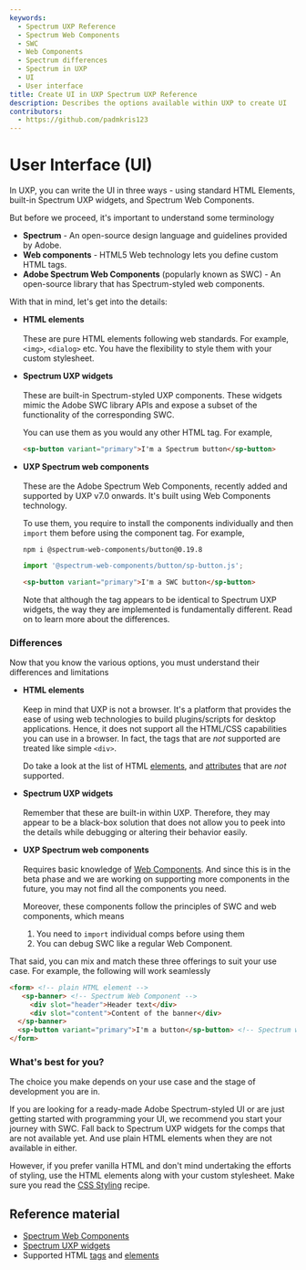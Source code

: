 ```yaml
---
keywords:
  - Spectrum UXP Reference
  - Spectrum Web Components
  - SWC
  - Web Components
  - Spectrum differences
  - Spectrum in UXP
  - UI
  - User interface
title: Create UI in UXP Spectrum UXP Reference
description: Describes the options available within UXP to create UI
contributors:
  - https://github.com/padmkris123
---
```


# User Interface (UI)

In UXP, you can write the UI in three ways - using standard HTML Elements, built-in Spectrum UXP widgets, and Spectrum Web Components.

<!--InlineAlert variant="info" slots="header, text1, text2"/>

Scripts and plugins

**In scripts**, you can only create modal dialogs.

**In plugins**, you can create persistent plugin panels, visible at all times. Or command plugins, that can create modal dialogs only.
-->

But before we proceed, it's important to understand some terminology
- **Spectrum** - An open-source design language and guidelines provided by Adobe.
- **Web components** - HTML5 Web technology lets you define custom HTML tags.
- **Adobe Spectrum Web Components** (popularly known as SWC) - An open-source library that has Spectrum-styled web components.

With that in mind, let's get into the details:
- **HTML elements** <br></br>
   These are pure HTML elements following web standards. For example, `<img>`, `<dialog>` etc. You have the flexibility to style them with your custom stylesheet.

- **Spectrum UXP widgets** <br></br>
   These are built-in Spectrum-styled UXP components. These widgets mimic the Adobe SWC library APIs and expose a subset of the functionality of the corresponding SWC.

   You can use them as you would any other HTML tag. For example,

   ```html
   <sp-button variant="primary">I'm a Spectrum button</sp-button>
   ```

- **UXP Spectrum web components** <br></br>
    These are the Adobe Spectrum Web Components, recently added and supported by UXP v7.0 onwards. It's built using Web Components technology.

    To use them, you require to install the components individually and then `import` them before using the component tag. For example,

    ```
    npm i @spectrum-web-components/button@0.19.8
    ```

    ```js
    import '@spectrum-web-components/button/sp-button.js';
    ```

    ```html
    <sp-button variant="primary">I'm a SWC button</sp-button>
    ```

    Note that although the tag appears to be identical to Spectrum UXP widgets, the way they are implemented is fundamentally different. Read on to learn more about the differences.

### Differences

Now that you know the various options, you must understand their differences and limitations

- **HTML elements** <br></br>
   Keep in mind that UXP is not a browser. It's a platform that provides the ease of using web technologies to build plugins/scripts for desktop applications. Hence, it does not support all the HTML/CSS capabilities you can use in a browser. In fact, the tags that are _not_ supported are treated like simple `<div>`.

   Do take a look at the list of HTML [elements](../../../uxp-api/reference-html/General/Unsupported%20Elements/), and [attributes](../../../uxp-api/reference-html/General/Unsupported%20Attributes/) that are _not_ supported.

- **Spectrum UXP widgets**<br></br>
   Remember that these are built-in within UXP. Therefore, they may appear to be a black-box solution that does not allow you to peek into the details while debugging or altering their behavior easily.


- **UXP Spectrum web components** <br></br>
   Requires basic knowledge of [Web Components](https://javascript.info/web-components). And since this is in the beta phase and we are working on supporting more components in the future, you may not find all the components you need.

   Moreover, these components follow the principles of SWC and web components, which means

   1. You need to `import` individual comps before using them
   2. You can debug SWC like a regular Web Component.

That said, you can mix and match these three offerings to suit your use case. For example, the following will work seamlessly

```HTML
<form> <!-- plain HTML element -->
   <sp-banner> <!-- Spectrum Web Component -->
     <div slot="header">Header text</div>
     <div slot="content">Content of the banner</div>
  </sp-banner>
  <sp-button variant="primary">I'm a button</sp-button> <!-- Spectrum widget -->
</form>
```

### What's best for you?

The choice you make depends on your use case and the stage of development you are in.

If you are looking for a ready-made Adobe Spectrum-styled UI or are just getting started with programming your UI, we recommend you start your journey with SWC. Fall back to Spectrum UXP widgets for the comps that are not available yet. And use plain HTML elements when they are not available in either.

However, if you prefer vanilla HTML and don't mind undertaking the efforts of styling, use the HTML elements along with your custom stylesheet. Make sure you read the [CSS Styling](../../recipes/css-styling/) recipe.

<!--
// TODO add once the starter templates are ready

## Additional notes

While writing a simple JS/HTML/CSS plugin is possible, those who are building plugins that have internal state management, or more complicated UI may benefit from commonly used UI libraries. The below examples are not necessarily only ones you can use but can serve as good starters if you already are familiar with a library.

We do not suggest that you use any particular library for your plugins but suggest that you read about them and decide for yourself what will work best for you.

### React

[React.js](https://reactjs.org/) is one of the most used UI libraries. It's declarative and component-based, helping you break your UI into reusable components.

See [react-starter](https://github.com/AdobeDocs/uxp-indesign-samples/plugins/react-starter) for the sample project.

We soon will be adding more samples for other popular frameworks such as Vue, and Svelte.


### Vue

[Vue.js](https://vuejs.org/) is another declarative UI library that's easy to learn.

See [ui-vue-starter](https://github.com/AdobeDocs/uxp-photoshop-plugin-samples/tree/main/ui-vue-starter) for the sample project.  // TODO update link

### Svelte

[Svelte](https://svelte.dev/) is different from the other two libraries, in the sense that it compiles your code to a simple JS application, shrinking its size.

See [ui-svelte-starter](https://github.com/AdobeDocs/uxp-photoshop-plugin-samples/tree/main/ui-svelte-starter) for the sample project.  // TODO update link
-->

## Reference material

- [Spectrum Web Components](../../../uxp-api/reference-spectrum/swc/)
- [Spectrum UXP widgets](../../../uxp-api/reference-spectrum/Spectrum%20UXP%20Widgets/)
- Supported HTML [tags](../../../uxp-api/reference-html/) and [elements](../../../uxp-api/reference-js/Global%20Members/HTML%20Elements/)
<!-- [Kitchen sink sample]() - //TODO link to Id starter/ kitchen sink sample -->
